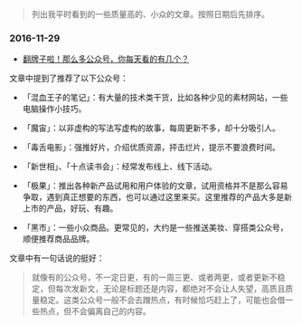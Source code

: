 

> 列出我平时看到的一些质量高的、小众的文章。按照日期后先排序。




### 2016-11-29

- [翻牌子啦！那么多公众号，你每天看的有几个？](http://www.jianshu.com/p/2bf2c906a4eb)

文章中提到了推荐了以下公众号：

- 「混血王子的笔记」：有大量的技术类干货，比如各种少见的素材网站，一些电脑操作小技巧。

- 「魔宙」：以非虚构的写法写虚构的故事，每周更新不多，却十分吸引人。

- 「毒舌电影」：强推好片，介绍优质资源，抨击烂片，提示不要浪费时间。

- 「新世相」、「十点读书会」：经常发布线上、线下活动。

- 「极果」：推出各种新产品试用和用户体验的文章，试用资格并不是那么容易争取，遇到真正想要的东西，也可以通过这里来买。这里推荐的产品大多是新上市的产品，好玩、有趣。

- 「黑市」：一些小众商品。更常见的，大约是一些推送美妆、穿搭类公众号，顺便推荐商品品牌。



文章中有一句话说的挺好：

> 就像有的公众号，不一定日更，有的一周三更、或者两更，或者更新不稳定，但每次发新文，无论是标题还是内容，都绝对不会让人失望，高质且质量稳定。这类公众号一般不会去蹭热点，有时候恰巧赶上了，可能也会借一些热点，但不会偏离自己的内容。










